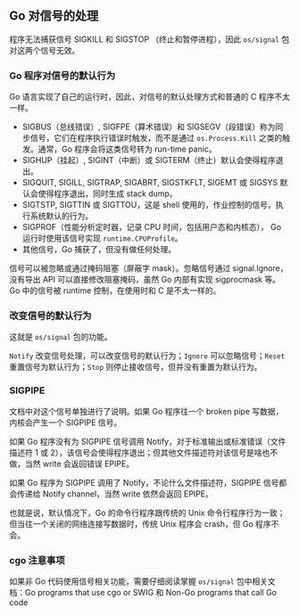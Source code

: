 ## Go 对信号的处理

程序无法捕获信号 SIGKILL 和 SIGSTOP （终止和暂停进程），因此 `os/signal` 包对这两个信号无效。

### Go 程序对信号的默认行为

Go 语言实现了自己的运行时，因此，对信号的默认处理方式和普通的 C 程序不太一样。

* SIGBUS（总线错误）, SIGFPE（算术错误）和 SIGSEGV（段错误）称为同步信号，它们在程序执行错误时触发，而不是通过 `os.Process.Kill` 之类的触发。通常，Go 程序会将这类信号转为 run-time panic。
* SIGHUP（挂起）, SIGINT（中断）或 SIGTERM（终止）默认会使得程序退出。
* SIGQUIT, SIGILL, SIGTRAP, SIGABRT, SIGSTKFLT, SIGEMT 或 SIGSYS 默认会使得程序退出，同时生成 stack dump。
* SIGTSTP, SIGTTIN 或 SIGTTOU，这是 shell 使用的，作业控制的信号，执行系统默认的行为。
* SIGPROF（性能分析定时器，记录 CPU 时间，包括用户态和内核态）， Go 运行时使用该信号实现 `runtime.CPUProfile`。
* 其他信号，Go 捕获了，但没有做任何处理。

信号可以被忽略或通过掩码阻塞（屏蔽字 mask）。忽略信号通过 signal.Ignore，没有导出 API 可以直接修改阻塞掩码，虽然 Go 内部有实现 sigprocmask 等。Go 中的信号被 runtime 控制，在使用时和 C 是不太一样的。

### 改变信号的默认行为

这就是 `os/signal` 包的功能。

`Notify` 改变信号处理，可以改变信号的默认行为；`Ignore` 可以忽略信号；`Reset` 重置信号为默认行为；`Stop` 则停止接收信号，但并没有重置为默认行为。

### SIGPIPE

文档中对这个信号单独进行了说明。如果 Go 程序往一个 broken pipe 写数据，内核会产生一个 SIGPIPE 信号。

如果 Go 程序没有为 SIGPIPE 信号调用 Notify，对于标准输出或标准错误（文件描述符 1 或 2），该信号会使得程序退出；但其他文件描述符对该信号是啥也不做，当然 write 会返回错误 EPIPE。

如果 Go 程序为 SIGPIPE 调用了 Notify，不论什么文件描述符，SIGPIPE 信号都会传递给 Notify channel，当然 write 依然会返回 EPIPE。

也就是说，默认情况下，Go 的命令行程序跟传统的 Unix 命令行程序行为一致；但当往一个关闭的网络连接写数据时，传统 Unix 程序会 crash，但 Go 程序不会。

### cgo 注意事项

如果非 Go 代码使用信号相关功能，需要仔细阅读掌握 `os/signal` 包中相关文档：Go programs that use cgo or SWIG 和 Non-Go programs that call Go code

